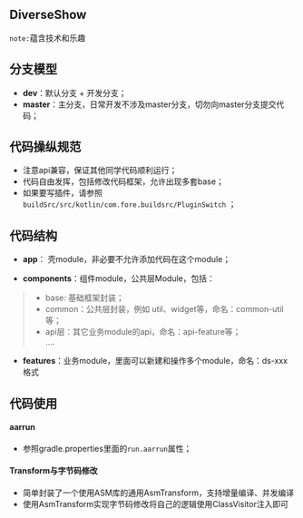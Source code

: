 ## DiverseShow
`note:`蕴含技术和乐趣

## 分支模型
* **dev**：默认分支 + 开发分支；    
* **master**：主分支，日常开发不涉及master分支，切勿向master分支提交代码；    

## 代码操纵规范
* 注意api兼容，保证其他同学代码顺利运行；    
* 代码自由发挥，包括修改代码框架，允许出现多套base；     
* 如果要写插件，请参照`buildSrc/src/kotlin/com.fore.buildsrc/PluginSwitch` ；     

## 代码结构
* **app**： 壳module，非必要不允许添加代码在这个module；    

* **components**：组件module，公共层Module，包括： 
>- base: 基础框架封装；    
>- common：公共层封装，例如 util、widget等，命名：common-util等；    
>- api层：其它业务module的api，命名：api-feature等；    
    ....    
    
* **features**：业务module，里面可以新建和操作多个module，命名：ds-xxx格式   
    
## 代码使用     
#### aarrun     
* 参照gradle.properties里面的`run.aarrun`属性；     

#### Transform与字节码修改
* 简单封装了一个使用ASM库的通用AsmTransform，支持增量编译、并发编译
* 使用AsmTransform实现字节码修改将自己的逻辑使用ClassVisitor注入即可
